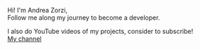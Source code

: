 Hi! I'm Andrea Zorzi,  
Follow me along my journey to become a developer.

I also do YouTube videos of my projects, consider to subscribe!  
[My channel](https://www.youtube.com/channel/UCAMPX_yvXMXMidga9hTYyAQ)
